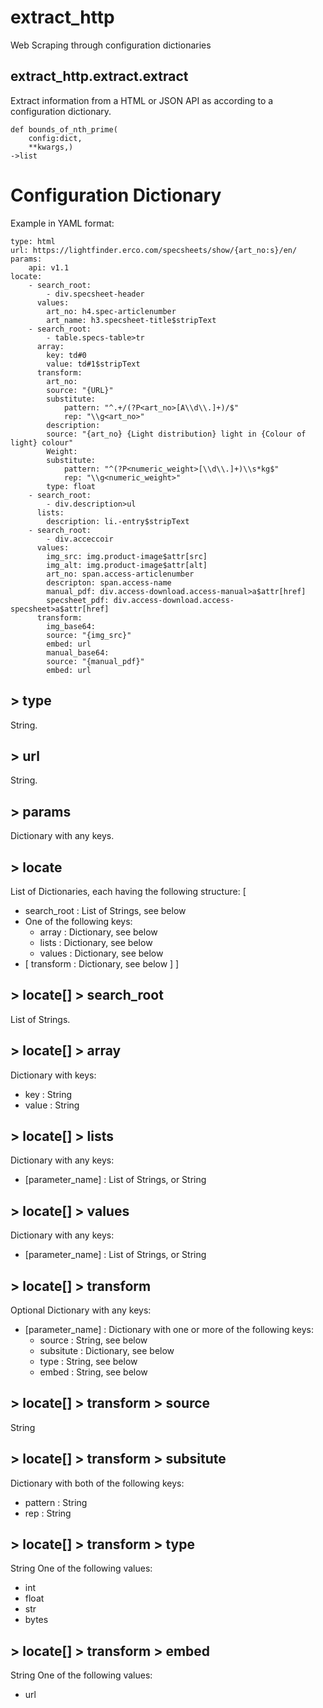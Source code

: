 # extract_http
 Web Scraping through configuration dictionaries


## extract_http.extract.extract

Extract information from a HTML or JSON API as according to a configuration dictionary.
```
def bounds_of_nth_prime(
    config:dict,
    **kwargs,)
->list
```

# Configuration Dictionary
Example in YAML format:
```
type: html
url: https://lightfinder.erco.com/specsheets/show/{art_no:s}/en/
params:
    api: v1.1
locate:
    - search_root:
        - div.specsheet-header
      values:
        art_no: h4.spec-articlenumber
        art_name: h3.specsheet-title$stripText
    - search_root:
        - table.specs-table>tr
      array:
        key: td#0
        value: td#1$stripText
      transform:
        art_no:
        source: "{URL}"
        substitute:
            pattern: "^.+/(?P<art_no>[A\\d\\.]+)/$"
            rep: "\\g<art_no>"
        description:
        source: "{art_no} {Light distribution} light in {Colour of light} colour"
        Weight:
        substitute:
            pattern: "^(?P<numeric_weight>[\\d\\.]+)\\s*kg$"
            rep: "\\g<numeric_weight>"
        type: float
    - search_root:
        - div.description>ul
      lists:
        description: li.-entry$stripText
    - search_root:
        - div.acceccoir
      values:
        img_src: img.product-image$attr[src]
        img_alt: img.product-image$attr[alt]
        art_no: span.access-articlenumber
        descripton: span.access-name
        manual_pdf: div.access-download.access-manual>a$attr[href]
        specsheet_pdf: div.access-download.access-specsheet>a$attr[href]
      transform:
        img_base64:
        source: "{img_src}"
        embed: url
        manual_base64:
        source: "{manual_pdf}"
        embed: url
```

## > type
String.

## > url
String.

## > params
Dictionary with any keys.

## > locate
List of Dictionaries, each having the following structure:
[
- search_root : List of Strings, see below
- One of the following keys:
  - array : Dictionary, see below
  - lists : Dictionary, see below
  - values : Dictionary, see below
- [ transform : Dictionary, see below ]
]

## > locate[] > search_root
List of Strings.

## > locate[] > array
Dictionary with keys:
- key : String
- value : String

## > locate[] > lists
Dictionary with any keys:
- [parameter_name] : List of Strings, or String

## > locate[] > values
Dictionary with any keys:
- [parameter_name] : List of Strings, or String

## > locate[] > transform
Optional Dictionary with any keys:
- [parameter_name] : Dictionary with one or more of the following keys:
  - source : String, see below
  - subsitute : Dictionary, see below
  - type : String, see below
  - embed : String, see below

## > locate[] > transform > source
String

## > locate[] > transform > subsitute
Dictionary with both of the following keys:
  - pattern : String
  - rep : String

## > locate[] > transform > type
String
One of the following values:
- int
- float
- str
- bytes

## > locate[] > transform > embed
String
One of the following values:
- url